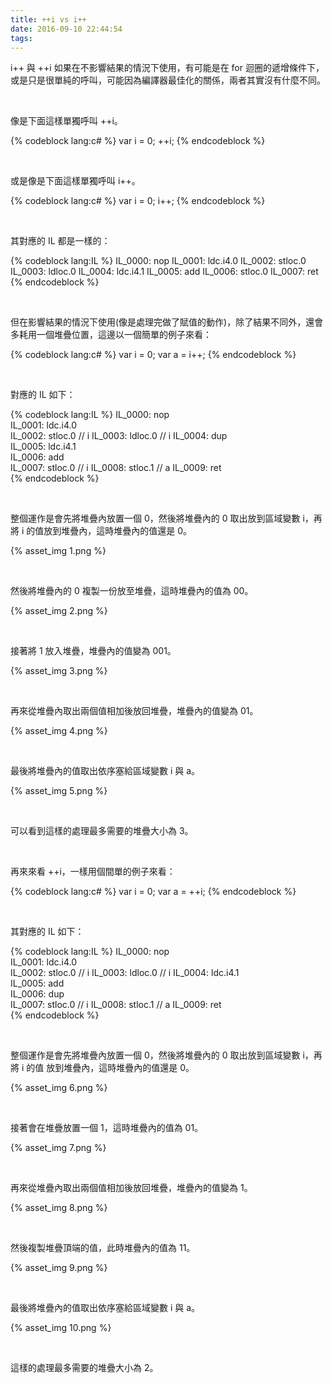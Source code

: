 ```yaml
---
title: ++i vs i++
date: 2016-09-10 22:44:54
tags:
---
```


i++ 與 ++i 如果在不影響結果的情況下使用，有可能是在 for 迴圈的遞增條件下，或是只是很單純的呼叫，可能因為編譯器最佳化的關係，兩者其實沒有什麼不同。

<!-- More -->

<br/>


像是下面這樣單獨呼叫 ++i。  

{% codeblock lang:c# %}
var i = 0;
++i;
{% endcodeblock %}

<br/>


或是像是下面這樣單獨呼叫 i++。

{% codeblock lang:c# %}
var i = 0;
i++;
{% endcodeblock %}

<br/>


其對應的 IL 都是一樣的：  

{% codeblock lang:IL %}
IL_0000:  nop
IL_0001:  ldc.i4.0
IL_0002:  stloc.0
IL_0003:  ldloc.0
IL_0004:  ldc.i4.1
IL_0005:  add
IL_0006:  stloc.0
IL_0007:  ret
{% endcodeblock %}

<br/>


但在影響結果的情況下使用(像是處理完做了賦值的動作)，除了結果不同外，還會多耗用一個堆疊位置，這邊以一個簡單的例子來看：  

{% codeblock lang:c# %}
var i = 0;
var a = i++;
{% endcodeblock %}

<br/>


對應的 IL 如下：  

{% codeblock lang:IL %}
IL_0000:  nop         
IL_0001:  ldc.i4.0    
IL_0002:  stloc.0     // i
IL_0003:  ldloc.0     // i
IL_0004:  dup         
IL_0005:  ldc.i4.1    
IL_0006:  add         
IL_0007:  stloc.0     // i
IL_0008:  stloc.1     // a
IL_0009:  ret        
{% endcodeblock %}

<br/>


整個運作是會先將堆疊內放置一個 0，然後將堆疊內的 0 取出放到區域變數 i，再將 i 的值放到堆疊內，這時堆疊內的值還是 0。

{% asset_img 1.png %}

<br/>


然後將堆疊內的 0 複製一份放至堆疊，這時堆疊內的值為 00。  

{% asset_img 2.png %}

<br/>


接著將 1 放入堆疊，堆疊內的值變為 001。  

{% asset_img 3.png %}

<br/>


再來從堆疊內取出兩個值相加後放回堆疊，堆疊內的值變為 01。  

{% asset_img 4.png %}

<br/>


最後將堆疊內的值取出依序塞給區域變數 i 與 a。  

{% asset_img 5.png %}

<br/>


可以看到這樣的處理最多需要的堆疊大小為 3。  

<br/>


再來來看 ++i，一樣用個間單的例子來看：    

{% codeblock lang:c# %}
var i = 0;
var a = ++i;
{% endcodeblock %}

<br/>


其對應的 IL 如下：  

{% codeblock lang:IL %}
IL_0000:  nop         
IL_0001:  ldc.i4.0    
IL_0002:  stloc.0     // i
IL_0003:  ldloc.0     // i
IL_0004:  ldc.i4.1    
IL_0005:  add         
IL_0006:  dup         
IL_0007:  stloc.0     // i
IL_0008:  stloc.1     // a
IL_0009:  ret   
{% endcodeblock %}

<br/>


整個運作是會先將堆疊內放置一個 0，然後將堆疊內的 0 取出放到區域變數 i，再將 i 的值
放到堆疊內，這時堆疊內的值還是 0。

{% asset_img 6.png %}

<br/>


接著會在堆疊放置一個 1，這時堆疊內的值為 01。  

{% asset_img 7.png %}

<br/>


再來從堆疊內取出兩個值相加後放回堆疊，堆疊內的值變為 1。  

{% asset_img 8.png %}

<br/>


然後複製堆疊頂端的值，此時堆疊內的值為 11。  

{% asset_img 9.png %}

<br/>


最後將堆疊內的值取出依序塞給區域變數 i 與 a。  

{% asset_img 10.png %}

<br/>


這樣的處理最多需要的堆疊大小為 2。  
